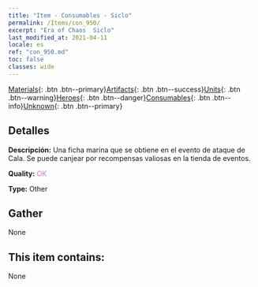 ```yaml
---
title: "Item - Consumables - Siclo"
permalink: /Items/con_950/
excerpt: "Era of Chaos  Siclo"
last_modified_at: 2021-04-11
locale: es
ref: "con_950.md"
toc: false
classes: wide
---
```

 [Materials](/es/Items/){: .btn .btn--primary}[Artifacts](/es/Items/Artifacts/){: .btn .btn--success}[Units](/es/Items/Units/){: .btn .btn--warning}[Heroes](/es/Items/Heroes/){: .btn .btn--danger}[Consumables](/es/Items/Consumables/){: .btn .btn--info}[Unknown](/es/Items/Unknown/){: .btn .btn--primary}

## Detalles
 **Descripción:** Una ficha marina que se obtiene en el evento de ataque de Cala. Se puede canjear por recompensas valiosas en la tienda de eventos.

 **Quality:** <span style="color: #DA70D6">OK</span>

 **Type:** Other

## Gather

  None

## This item contains:

  None

